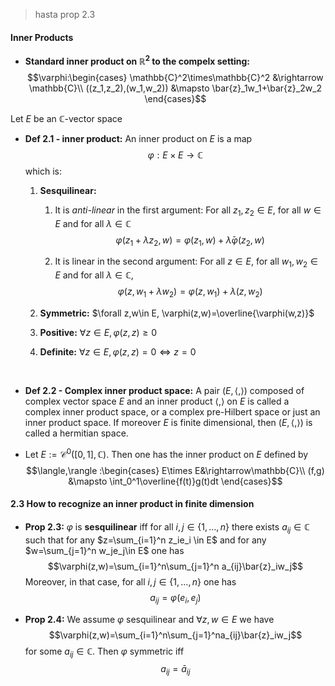 > hasta prop 2.3

#### Inner Products
- **Standard inner product on $\mathbb{R}^2$ to the compelx setting:**
   $$\varphi:\begin{cases}
   \mathbb{C}^2\times\mathbb{C}^2 &\rightarrow \mathbb{C}\\
   ((z_1,z_2),(w_1,w_2)) &\mapsto \bar{z}_1w_1+\bar{z}_2w_2
   \end{cases}$$

Let $E$ be an $\mathbb{C}$-vector space

- **Def 2.1 - inner product:** An inner product on $E$ is a map
$$\varphi:E\times E\rightarrow\mathbb{C}$$
which is:
   1. **Sesquilinear:**
      1. It is *anti-linear* in the first argument: For all $z_1,z_2\in E$, for all $w\in E$ and for all $\lambda\in\mathbb{C}$
      $$\varphi(z_1+\lambda z_2,w)=\varphi(z_1,w)+\bar{\lambda}\varphi(z_2,w)$$
      
      2. It is linear in the second argument: For all $z\in E$, for all $w_1,w_2\in E$ and for all $\lambda\in\mathbb{C}$,
      $$\varphi(z,w_1+\lambda w_2)=\varphi(z,w_1)+\lambda(z,w_2)$$

   2. **Symmetric:** $\forall z,w\in E, \varphi(z,w)=\overline{\varphi(w,z)}$
   3. **Positive:** $\forall z\in E, \varphi(z,z)\ge0$
   4. **Definite:** $\forall z\in E, \varphi(z,z)=0\iff z=0$

<br>

- **Def 2.2 - Complex inner product space:** A pair $(E,\langle,\rangle)$ composed of complex vector space $E$ and an inner product $\langle,\rangle$ on $E$ is called a complex inner product space, or a complex pre-Hilbert space or just an inner product space. If moreover $E$ is finite dimensional, then $(E,\langle,\rangle)$ is called a hermitian space.

- Let $E:=\mathcal{C}^0([0,1],\mathbb C)$. Then one has the inner product on $E$ defined by
   $$\langle,\rangle :\begin{cases}
   E\times E&\rightarrow\mathbb{C}\\
   (f,g) &\mapsto \int_0^1\overline{f(t)}g(t)dt
   \end{cases}$$

#### 2.3 How to recognize an inner product in finite dimension

- **Prop 2.3:** $\varphi$ is **sesquilinear** iff for all $i,j\in\{1,\ldots,n\}$ there exists $a_{ij}\in\mathbb{C}$  such that for any $z=\sum_{i=1}^n z_ie_i \in E$ and for any $w=\sum_{j=1}^n w_je_j\in E$ one has
$$\varphi(z,w)=\sum_{i=1}^n\sum_{j=1}^n a_{ij}\bar{z}_iw_j$$
Moreover, in that case, for all $i,j\in\{1,\ldots,n\}$ one has
$$a_{ij}=\varphi(e_i,e_j)$$

- **Prop 2.4:** We assume $\varphi$ sesquilinear and $\forall z,w\in E$ we have
$$\varphi(z,w)=\sum_{i=1}^n\sum_{j=1}^na_{ij}\bar{z}_iw_j$$
for some $a_{ij}\in\mathbb{C}$. Then $\varphi$ symmetric iff
$$a_{ij}=\bar{a}_{ij}$$